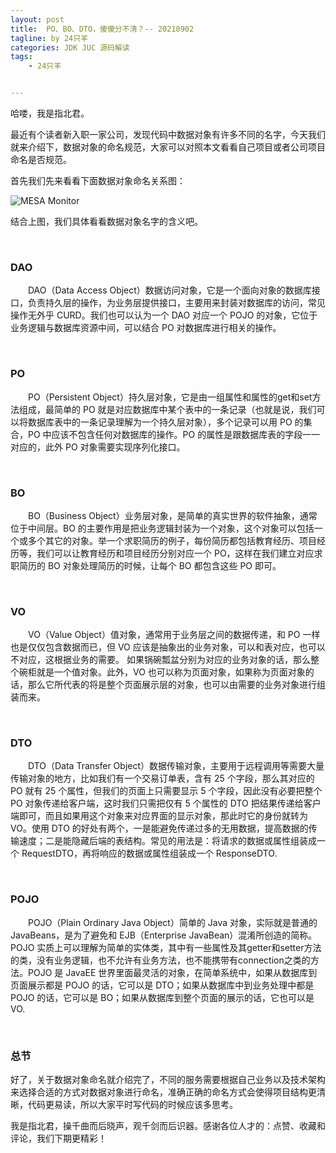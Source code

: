 ```yaml
---
layout: post
title:  PO、BO、DTO，傻傻分不清？-- 20210902
tagline: by 24只羊
categories: JDK JUC 源码解读
tags: 
    - 24只羊


---
```




哈喽，我是指北君。

最近有个读者新入职一家公司，发现代码中数据对象有许多不同的名字，今天我们就来介绍下，数据对象的命名规范，大家可以对照本文看看自己项目或者公司项目命名是否规范。

<!--more-->

首先我们先来看看下面数据对象命名关系图：



![MESA Monitor](http://www.javanorth.cn/assets/images/2021/Yang24/dto.png)


结合上图，我们具体看看数据对象名字的含义吧。

 <br/>

### **DAO**

　　DAO（Data Access Object）数据访问对象，它是一个面向对象的数据库接口，负责持久层的操作，为业务层提供接口，主要用来封装对数据库的访问，常见操作无外乎 CURD。我们也可以认为一个 DAO 对应一个 POJO 的对象，它位于业务逻辑与数据库资源中间，可以结合 PO 对数据库进行相关的操作。

 <br/>



### **PO**

　　PO（Persistent Object）持久层对象，它是由一组属性和属性的get和set方法组成，最简单的 PO 就是对应数据库中某个表中的一条记录（也就是说，我们可以将数据库表中的一条记录理解为一个持久层对象），多个记录可以用 PO 的集合，PO 中应该不包含任何对数据库的操作。PO 的属性是跟数据库表的字段一一对应的，此外 PO 对象需要实现序列化接口。

 <br/>



### **BO**

　　BO（Business Object）业务层对象，是简单的真实世界的软件抽象，通常位于中间层。BO 的主要作用是把业务逻辑封装为一个对象，这个对象可以包括一个或多个其它的对象。举一个求职简历的例子，每份简历都包括教育经历、项目经历等，我们可以让教育经历和项目经历分别对应一个 PO，这样在我们建立对应求职简历的 BO 对象处理简历的时候，让每个 BO 都包含这些 PO 即可。

 <br/>

### **VO**

　　VO（Value Object）值对象，通常用于业务层之间的数据传递，和 PO 一样也是仅仅包含数据而已，但 VO 应该是抽象出的业务对象，可以和表对应，也可以不对应，这根据业务的需要。 如果锅碗瓢盆分别为对应的业务对象的话，那么整个碗柜就是一个值对象。此外，VO 也可以称为页面对象，如果称为页面对象的话，那么它所代表的将是整个页面展示层的对象，也可以由需要的业务对象进行组装而来。

 <br/>



### **DTO**

　　DTO（Data Transfer Object）数据传输对象，主要用于远程调用等需要大量传输对象的地方，比如我们有一个交易订单表，含有 25 个字段，那么其对应的 PO 就有 25 个属性，但我们的页面上只需要显示 5 个字段，因此没有必要把整个 PO 对象传递给客户端，这时我们只需把仅有 5 个属性的 DTO 把结果传递给客户端即可，而且如果用这个对象来对应界面的显示对象，那此时它的身份就转为 VO。使用 DTO 的好处有两个，一是能避免传递过多的无用数据，提高数据的传输速度；二是能隐藏后端的表结构。常见的用法是：将请求的数据或属性组装成一个 RequestDTO，再将响应的数据或属性组装成一个 ResponseDTO.



 <br/>

### **POJO**

　　POJO（Plain Ordinary Java Object）简单的 Java 对象，实际就是普通的 JavaBeans，是为了避免和 EJB（Enterprise JavaBean）混淆所创造的简称。POJO 实质上可以理解为简单的实体类，其中有一些属性及其getter和setter方法的类，没有业务逻辑，也不允许有业务方法，也不能携带有connection之类的方法。POJO 是 JavaEE 世界里面最灵活的对象，在简单系统中，如果从数据库到页面展示都是 POJO 的话，它可以是 DTO；如果从数据库中到业务处理中都是 POJO 的话，它可以是 BO；如果从数据库到整个页面的展示的话，它也可以是 VO.

 <br/>

### 总节

好了，关于数据对象命名就介绍完了，不同的服务需要根据自己业务以及技术架构来选择合适的方式对数据对象进行命名，准确正确的命名方式会使得项目结构更清晰，代码更易读，所以大家平时写代码的时候应该多思考。

我是指北君，操千曲而后晓声，观千剑而后识器。感谢各位人才的：点赞、收藏和评论，我们下期更精彩！
